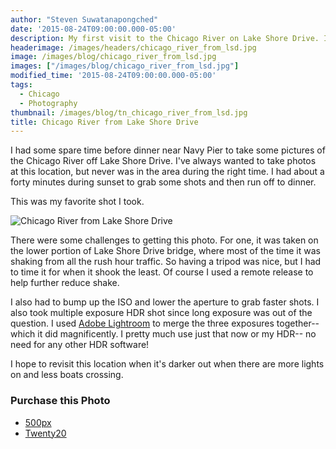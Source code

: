 ```yaml
---
author: "Steven Suwatanapongched"
date: '2015-08-24T09:00:00.000-05:00'
description: My first visit to the Chicago River on Lake Shore Drive. I share my photo taking experience there.
headerimage: /images/headers/chicago_river_from_lsd.jpg
image: /images/blog/chicago_river_from_lsd.jpg
images: ["/images/blog/chicago_river_from_lsd.jpg"]
modified_time: '2015-08-24T09:00:00.000-05:00'
tags:
  - Chicago
  - Photography
thumbnail: /images/blog/tn_chicago_river_from_lsd.jpg
title: Chicago River from Lake Shore Drive
---
```



I had some spare time before dinner near Navy Pier to take some pictures of the Chicago River off Lake Shore Drive. I've always wanted to take photos at this location, but never was in the area during the right time. I had about a forty minutes during sunset to grab some shots and then run off to dinner.

This was my favorite shot I took.

![Chicago River from Lake Shore Drive](/images/blog/chicago_river_from_lsd.jpg)

There were some challenges to getting this photo. For one, it was taken on the lower portion of Lake Shore Drive bridge, where most of the time it was shaking from all the rush hour traffic. So having a tripod was nice, but I had to time it for when it shook the least. Of course I used a remote release to help further reduce shake.

I also had to bump up the ISO and lower the aperture to grab faster shots. I also took multiple exposure HDR shot since long exposure was out of the question. I used [Adobe Lightroom](https://www.adobe.com/products/photoshop-lightroom.html) to merge the three exposures together-- which it did magnificently. I pretty much use just that now or my HDR-- no need for any other HDR software!

I hope to revisit this location when it's darker out when there are more lights on and less boats crossing.

### Purchase this Photo
* [500px](https://500px.com/photo/119287141/chicago-river-from-lake-shore-drive-by-steven-suwatanapongched?ctx_page=1&from=user&user_id=747967)
* [Twenty20](https://www.twenty20.com/photos/ecb831ce-49a8-4575-a8c2-55c03be6d726)